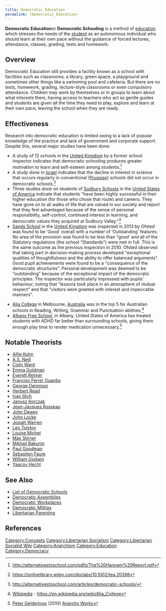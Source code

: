 ```yaml
---
title: Democratic Education
permalink: /Democratic_Education/
---
```


**Democratic Education**or **Democratic Schooling** is a method of
[education](education "wikilink") which stresses the needs of the
[student](student "wikilink") as an autonomous individual who should
learn at their own pace without the guidance of forced lectures,
attendance, classes, grading, tests and homework.

## Overview

Democratic Education still provides a facility known as a school with
facilities such as classrooms, a library, green space, a playground and
sometimes other things like a swimming pool and cafeteria. But there are
no tests, homework, grading, lecture-style classrooms or even compulsory
attendance. Children may work by themselves or in groups to learn about
what interests them, having access to teachers who act as gentle guides
and students are given all the time they need to play, explore and learn
at their own pace, leaving the school when they are ready.

## Effectiveness

Research into democratic education is limited owing to a lack of popular
knowledge of the practice and lack of government and corporate support.
Despite this, several major studies have been done:

- A study of 12 schools in the [United
  Kingdom](United_Kingdom "wikilink") by a former school inspector
  indicates that democratic schooling produces greater motivation to
  learn and self-esteem among students.[^1]
- A study done in [Israel](State_of_Israel "wikilink") indicates that
  the decline in interest in science that occurs regularly in
  conventional ([Prussian](Prussian_Education_System "wikilink"))
  schools did not occur in democratic schools.[^2]
- Three studies done on students of [Sudbury
  Schools](Sudbury_Schools "wikilink") in the [United States of
  America](United_States_of_America "wikilink") indicate that students
  "have been highly successful in their higher education (for those who
  chose that route) and careers. They have gone on to all walks of life
  that are valued in our society and report that they feel advantaged
  because of the sense of personal responsibility, self-control,
  continued interest in learning, and democratic values they acquired at
  Sudbury Valley."[^3]
- [Sands School](Sands_School "wikilink") in the [United
  Kingdom](United_Kingdom "wikilink") was inspected in 2013 by Ofsted
  was found to be ‘Good’ overall with a number of ‘Outstanding’
  features. No area of the provision was found to be less than "good’
  and all of the Statutory regulations (the school "Standards") were met
  in full. This is the same outcome as the previous inspection in 2010.
  Ofsted observed that taking part in decision-making process developed
  "exceptional qualities of thoughtfulness and the ability to offer
  balanced arguments". Good pupil achievements were found to be a
  "consequence of the democratic structures". Personal development was
  deemed to be "outstanding" because of the exceptional impact of the
  democratic principles. The inspector was particularly impressed with
  pupils’ behaviour, noting that "lessons took place in an atmosphere of
  mutual respect" and that "visitors were greeted with interest and
  impeccable manners".

<!-- -->

- [Alia College](Alia_College "wikilink") in Melbourne,
  [Australia](Commonwealth_of_Australia "wikilink") was in the top 5 for
  Australian schools in Reading, Writing, Grammar and Punctuation
  abilities.[^4]
- [Albany Free School](Albany_Free_School "wikilink"), in Albany, United
  States of America has treated students with ADHD far better than
  surrounding schools, giving them enough play time to render medication
  unnecessary.[^5]

## Notable Theorists

- [Alfie Kohn](Alfie_Kohn "wikilink")
- [A.S. Neill](A.S._Neill "wikilink")
- [Colin Ward](Colin_Ward "wikilink")
- [Emma Goldman](Emma_Goldman "wikilink")
- [Everett Reimer](Everett_Reimer "wikilink")
- [Franciso Ferrer Guardia](Franciso_Ferrer_Guardia "wikilink")
- [George Dennison](George_Dennison "wikilink")
- [Herbert Read](Herbert_Read "wikilink")
- [Ivan Illich](Ivan_Illich "wikilink")
- [Janusz Korczak](Janusz_Korczak "wikilink")
- [Jean-Jacques Rosseau](Jean-Jacques_Rosseau "wikilink")
- [John Dewey](John_Dewey "wikilink")
- [John Locke](John_Locke "wikilink")
- [Josiah Warren](Josiah_Warren "wikilink")
- [Leo Tolstoy](Leo_Tolstoy "wikilink")
- [Louise Michel](Louise_Michel "wikilink")
- [Max Stirner](Max_Stirner "wikilink")
- [Mikhail Bakunin](Mikhail_Bakunin "wikilink")
- [Paul Goodman](Paul_Goodman "wikilink")
- [Sebastien Faure](Sebastien_Faure "wikilink")
- [William Godwin](William_Godwin "wikilink")
- [Yaacov Hecht](Yaacov_Hecht "wikilink")

## See Also

- [List of Democratic Schools](List_of_Democratic_Schools "wikilink")
- [Democratic Assemblies](Democratic_Assembly "wikilink")
- [Democratic Workplaces](Workers'_Self-Management "wikilink")
- [Democratic Militias](Democratic_Militia "wikilink")
- [Libertarian Parenting](Libertarian_Parenting "wikilink")

## References

<references />

[Category:Concepts](Category:Concepts "wikilink") [Category:Libertarian
Socialism](Category:Libertarian_Socialism "wikilink")
[Category:Libertarian Socialist
Wiki](Category:Libertarian_Socialist_Wiki "wikilink")
[Category:Anarchism](Category:Anarchism "wikilink")
[Category:Education](Category:Education "wikilink")
[Category:Democracy](Category:Democracy "wikilink")

[^1]: <http://alternativestoschool.com/pdfs/The%20Hannam%20Report.pdf>

[^2]: <https://onlinelibrary.wiley.com/doi/abs/10.1002/tea.20398>

[^3]: <http://alternativestoschool.com/articles/democratic-schools/>

[^4]: [Wikipedia](Wikipedia "wikilink") -
    <https://en.wikipedia.org/wiki/Alia_College>

[^5]: [Peter Gelderloos](Peter_Gelderloos "wikilink") (2010) [Anarchy
    Works](Anarchy_Works "wikilink")